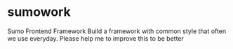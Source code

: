 # sumowork
Sumo Frontend Framework
Build a framework with common style that often we use everyday.
Please help me to improve this to be better
